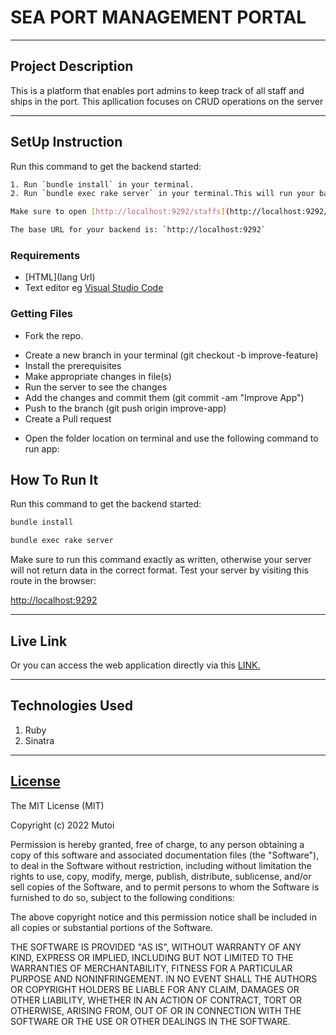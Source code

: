 # SEA PORT MANAGEMENT PORTAL
****
## Project Description
This is a platform that enables port admins to keep track of all staff and ships in the port. This apllication focuses on CRUD operations on the server

********
## SetUp Instruction
Run this command to get the backend started:

```sh
1. Run `bundle install` in your terminal.
2. Run `bundle exec rake server` in your terminal.This will run your backend on port `9292`.

Make sure to open [http://localhost:9292/staffs](http://localhost:9292/ships) in the browser to verify that your backend is working before you proceed!

The base URL for your backend is: `http://localhost:9292`
```

### Requirements
* [HTML](lang Url)
* Text editor eg [Visual Studio Code](https://code.visualstudio.com/download)


### Getting Files
* Fork the repo.
- Create a new branch in your terminal (git checkout -b improve-feature)
- Install the prerequisites
- Make appropriate changes in file(s)
- Run the server to see the changes
- Add the changes and commit them (git commit -am "Improve App")
- Push to the branch (git push origin improve-app)
- Create a Pull request
* Open the folder location on terminal and use the following command to run app:

## How To Run It
Run this command to get the backend started:

```sh
bundle install
```

```sh
bundle exec rake server
```
Make sure to run this command exactly as written,
otherwise your server will
not return data in the correct format. Test your server by visiting this route
in the browser:

[http://localhost:9292](http://localhost:9292/ships)

*****
## Live Link
Or you can access the web application directly via this [LINK.]() 
*****

## Technologies Used
1. Ruby
2. Sinatra



*****
## [License](LICENSE)
The MIT License (MIT)

Copyright (c) 2022 Mutoi

Permission is hereby granted, free of charge, to any person obtaining a copy of this software and associated documentation files (the "Software"), to deal in the Software without restriction, including without limitation the rights to use, copy, modify, merge, publish, distribute, sublicense, and/or sell copies of the Software, and to permit persons to whom the Software is furnished to do so, subject to the following conditions:

The above copyright notice and this permission notice shall be included in all copies or substantial portions of the Software.


THE SOFTWARE IS PROVIDED "AS IS", WITHOUT WARRANTY OF ANY KIND, EXPRESS OR IMPLIED, INCLUDING BUT NOT LIMITED TO THE WARRANTIES OF MERCHANTABILITY, FITNESS FOR A PARTICULAR PURPOSE AND NONINFRINGEMENT. IN NO EVENT SHALL THE AUTHORS OR COPYRIGHT HOLDERS BE LIABLE FOR ANY CLAIM, DAMAGES OR OTHER LIABILITY, WHETHER IN AN ACTION OF CONTRACT, TORT OR OTHERWISE, ARISING FROM, OUT OF OR IN CONNECTION WITH THE SOFTWARE OR THE USE OR OTHER DEALINGS IN THE SOFTWARE.